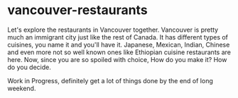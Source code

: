 # vancouver-restaurants
Let's explore the restaurants in Vancouver together.
Vancouver is pretty much an immigrant city just like the rest of Canada. It has different types of cuisines, you name it and you'll have it. Japanese, Mexican, Indian, Chinese and even more not so well known ones like Ethiopian cuisine restaurants are here. Now, since you are so spoiled with choice, How do you make it? How do you decide. 

Work in Progress, definitely get a lot of things done by the end of long weekend.
